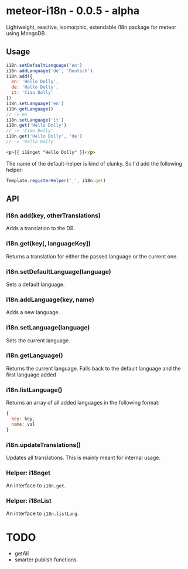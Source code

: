 # meteor-i18n - 0.0.5 - alpha
Lightweight, reactive, isomorphic, extendable i18n package for meteor using MongoDB

## Usage

```js
i18n.setDefaultLanguage('en')
i18n.addLanguage('de', 'Deutsch')
i18n.add({
  en: 'Hello Dolly',
  de: 'Hallo Dolly',
  it: 'Ciao Dolly'
})
i18n.setLanguage('en')
i18n.getLanguage()
// -> en
i18n.setLanguage('it')
i18n.get('Hello Dolly')
// -> 'Ciao Dolly'
i18n.get('Hello Dolly', 'de')
// -> 'Hallo Dolly'
```

```html
<p>{{ i18nget "Hello Dolly" }}</p>
```

The name of the default-helper is kind of clunky. So I'd add the following helper:

```js
Template.registerHelper('_', i18n.get)
```

## API
### i18n.add(key, otherTranslations)
Adds a translation to the DB.

### i18n.get(key[, languageKey])
Returns a translation for either the passed language or the current one.

### i18n.setDefaultLanguage(language)
Sets a default language.

### i18n.addLanguage(key, name)
Adds a new language.

### i18n.setLanguage(language)
Sets the current language.

### i18n.getLanguage()
Returns the current language. Falls back to the default language and the first language added

### i18n.listLanguage()
Returns an array of all added languages in the following format:
```js
{
  key: key,
  name: val
}
```

### i18n.updateTranslations()
Updates all translations. This is mainly meant for internal usage.

### Helper: i18nget
An interface to `i18n.get`.

### Helper: i18nList
An interface to `i18n.listLang`.

# TODO
* getAll
* smarter publish functions